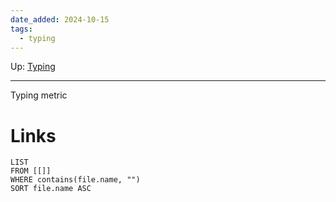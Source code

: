 ```yaml
---
date_added: 2024-10-15
tags:
  - typing
---
```

Up: [Typing](Typing.md)
___
 Typing metric
# Links
```dataview
LIST
FROM [[]]
WHERE contains(file.name, "")
SORT file.name ASC
```
